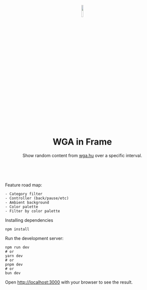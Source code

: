 <div align="center">
  <img width="10%" src="https://raw.githubusercontent.com/0x7s0lt1/WGAF_next/main/public/img/eye.png">
  <h1>WGA in Frame</h1>
  <p>Show random content from <a href="https://www.wga.hu/">wga.hu</a> over a specific interval.</p>
</div>

<br/>
<br/>
<br/>

Feature road map:
```
- Category filter
- Controller (back/pause/etc)
- Ambient background
- Color palette
- Filter by color palette
```

Installing dependencies
```
npm install
```

Run the development server:
```
npm run dev
# or
yarn dev
# or
pnpm dev
# or
bun dev
```

Open [http://localhost:3000](http://localhost:3000) with your browser to see the result.

